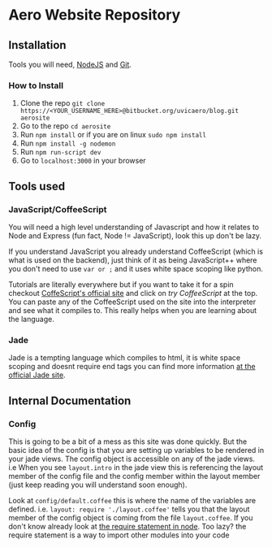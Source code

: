 # Aero Website Repository

## Installation
Tools you will need, [NodeJS](https://nodejs.org/en/) and [Git](https://git-scm.com/downloads). 

### How to Install

1. Clone the repo ``` git clone https://<YOUR_USERNAME_HERE>@bitbucket.org/uvicaero/blog.git aerosite ```
2. Go to the repo ``` cd aerosite ```
3. Run ``` npm install ``` or if you are on linux ``` sudo npm install ```
3. Run ``` npm install -g nodemon ```
3. Run ``` npm run-script dev ```
4. Go to ``` localhost:3000 ``` in your browser

## Tools used

### JavaScript/CoffeeScript
You will need a high level understanding of Javascript and how it relates to Node and Express (fun fact, Node != JavaScript), look this up don't be lazy.

If you understand JavaScript you already understand CoffeeScript (which is what is used on the backend), just think of it as being JavaScript++ where you don't need to use ``` var or ; ``` and it uses white space scoping like python. 

Tutorials are literally everywhere but if you want to take it for a spin checkout [CoffeScript's official site](http://coffeescript.org/) and click on *try CoffeeScript* at the top. You can paste any of the CoffeeScript used on the site into the interpreter and see what it compiles to. This really helps when you are learning about the language.

### Jade
Jade is a tempting language which compiles to html, it is white space scoping and doesnt require end tags you can find more information [at the official Jade site](http://jade-lang.com/). 

## Internal Documentation
### Config
This is going to be a bit of a mess as this site was done quickly. But the basic idea of the config is that you are setting up variables to be rendered in your jade views. The config object is accessible on any of the jade views. i.e When you see ``` layout.intro ``` in the jade view this is referencing the layout member of the config file and the config member within the layout member (just keep reading you will understand soon enough).

Look at ``` config/default.coffee ``` this is where the name of the variables are defined. i.e. ``` layout: require './layout.coffee' ``` tells you that the layout member of the config object is coming from the file ``` layout.coffee ```. If you don't know already look at [the require statement in node](https://gist.github.com/branneman/8048520). Too lazy? the require statement is a way to import other modules into your code